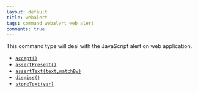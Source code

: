 ```yaml
---
layout: default
title: webalert
tags: command webalert web alert
comments: true
---
```



This command type will deal with the JavaScript alert on web application.


- [`accept()`](accept())
- [`assertPresent()`](assertPresent())
- [`assertText(text,matchBy)`](assertText(text,matchBy))
- [`dismiss()`](dismiss())
- [`storeText(var)`](storeText(var))

